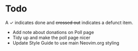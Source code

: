 Todo
====

A ✓ indicates done and ~~crossed out~~ indicates a defunct item.

- Add note about donations on Poll page
- Tidy up and make the poll page nicer
- Update Style Guide to use main Neovim.org styling

